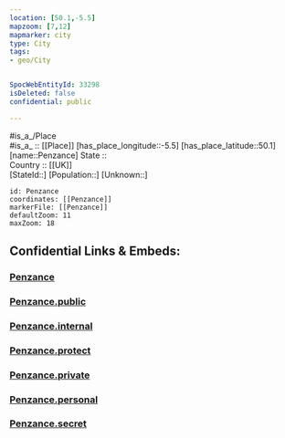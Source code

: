 ```yaml
---
location: [50.1,-5.5] 
mapzoom: [7,12] 
mapmarker: city 
type: City
tags:
- geo/City


SpocWebEntityId: 33298
isDeleted: false
confidential: public

---
```

#is_a_/Place  
#is_a_ :: [[Place]] 
[has_place_longitude::-5.5] 
[has_place_latitude::50.1] 
[name::Penzance] 
State ::  
Country :: [[UK]]  
[StateId::] 
[Population::] 
[Unknown::] 


```leaflet
id: Penzance
coordinates: [[Penzance]] 
markerFile: [[Penzance]] 
defaultZoom: 11 
maxZoom: 18
```


## Confidential Links & Embeds: 

### [Penzance](/_Standards/Earth/Continent/Europe/Europe~North/UK/England/Regions~England/South_West_England/Cornwall/cities~Cornwall/Penzance.md) 

### [Penzance.public](/_public/Earth/Continent/Europe/Europe~North/UK/England/Regions~England/South_West_England/Cornwall/cities~Cornwall/Penzance.public.md) 

### [Penzance.internal](/_internal/Earth/Continent/Europe/Europe~North/UK/England/Regions~England/South_West_England/Cornwall/cities~Cornwall/Penzance.internal.md) 

### [Penzance.protect](/_protect/Earth/Continent/Europe/Europe~North/UK/England/Regions~England/South_West_England/Cornwall/cities~Cornwall/Penzance.protect.md) 

### [Penzance.private](/_private/Earth/Continent/Europe/Europe~North/UK/England/Regions~England/South_West_England/Cornwall/cities~Cornwall/Penzance.private.md) 

### [Penzance.personal](/_personal/Earth/Continent/Europe/Europe~North/UK/England/Regions~England/South_West_England/Cornwall/cities~Cornwall/Penzance.personal.md) 

### [Penzance.secret](/_secret/Earth/Continent/Europe/Europe~North/UK/England/Regions~England/South_West_England/Cornwall/cities~Cornwall/Penzance.secret.md)

